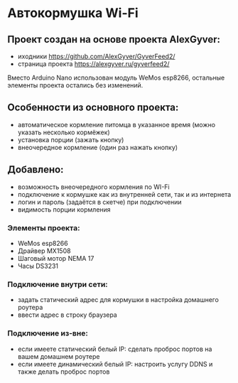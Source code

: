 # Автокормушка Wi-Fi
## Проект создан на основе проекта AlexGyver:
- иходники https://github.com/AlexGyver/GyverFeed2/
- страница проекта https://alexgyver.ru/gyverfeed2/

Вместо Arduino Nano использован модуль WeMos esp8266,
остальные элементы проекта остались без изменений.

## Особенности из основного проекта:
- автоматическое кормление питомца в указанное время (можно указать несколько кормёжек)
- установка порции (зажать кнопку)
- внеочередное кормление (один раз нажать кнопку)

## Добавлено:
- возможность внеочередного кормления по WI-Fi
- подключение к кормушке как из внутренней сети, так и из интернета
- логин и пароль (задаётся в скетче) при подключении
- видимость порции кормления

### Элементы проекта:
- WeMos esp8266
- Драйвер MX1508
- Шаговый мотор NEMA 17
- Часы DS3231

### Подключение внутри сети:
- задать статический адрес для кормушки в настройка домашнего роутера
- ввести адрес в строку браузера

### Подключение из-вне:
- если имеете статический белый IP: сделать проброс портов на вашем домашнем роутере
- если имеете динамический белый IP: настроить услугу DDNS и также делать проброс портов
